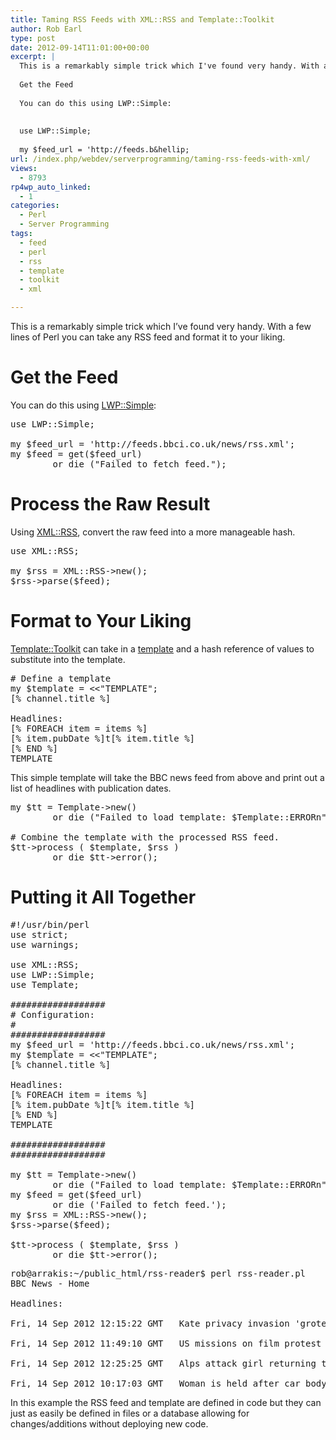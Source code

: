 ```yaml
---
title: Taming RSS Feeds with XML::RSS and Template::Toolkit
author: Rob Earl
type: post
date: 2012-09-14T11:01:00+00:00
excerpt: |
  This is a remarkably simple trick which I've found very handy. With a few lines of Perl you can take any RSS feed and format it to your liking.
  
  Get the Feed
  
  You can do this using LWP::Simple:
  
  
  use LWP::Simple;
  
  my $feed_url = 'http://feeds.b&hellip;
url: /index.php/webdev/serverprogramming/taming-rss-feeds-with-xml/
views:
  - 8793
rp4wp_auto_linked:
  - 1
categories:
  - Perl
  - Server Programming
tags:
  - feed
  - perl
  - rss
  - template
  - toolkit
  - xml

---
```

This is a remarkably simple trick which I&#8217;ve found very handy. With a few lines of Perl you can take any RSS feed and format it to your liking.

# 

# Get the Feed

You can do this using [LWP::Simple][1]:

<pre>use LWP::Simple;

my $feed_url = 'http://feeds.bbci.co.uk/news/rss.xml';
my $feed = get($feed_url)
        or die ("Failed to fetch feed.");</pre>

# 

# Process the Raw Result

Using [XML::RSS][2], convert the raw feed into a more manageable hash.

<pre>use XML::RSS;

my $rss = XML::RSS-&gt;new();
$rss-&gt;parse($feed);</pre>

# 

# Format to Your Liking

[Template::Toolkit][3] can take in a [template][4] and a hash reference of values to substitute into the template.

<pre># Define a template
my $template = &lt;&lt;"TEMPLATE";
[% channel.title %]

Headlines:
[% FOREACH item = items %]
[% item.pubDate %]t[% item.title %]
[% END %]
TEMPLATE</pre>

This simple template will take the BBC news feed from above and print out a list of headlines with publication dates.

<pre>my $tt = Template-&gt;new()
        or die ("Failed to load template: $Template::ERRORn");

# Combine the template with the processed RSS feed.
$tt-&gt;process ( $template, $rss )
        or die $tt-&gt;error();</pre>

# 

# Putting it All Together

<pre>#!/usr/bin/perl
use strict;
use warnings;

use XML::RSS;
use LWP::Simple;
use Template;

##################
# Configuration:
#
##################
my $feed_url = 'http://feeds.bbci.co.uk/news/rss.xml';
my $template = &lt;&lt;"TEMPLATE";
[% channel.title %]

Headlines:
[% FOREACH item = items %]
[% item.pubDate %]t[% item.title %]
[% END %]
TEMPLATE

##################
##################

my $tt = Template-&gt;new()
        or die ("Failed to load template: $Template::ERRORn");
my $feed = get($feed_url)
        or die ('Failed to fetch feed.');
my $rss = XML::RSS-&gt;new();
$rss-&gt;parse($feed);

$tt-&gt;process ( $template, $rss )
        or die $tt-&gt;error();</pre>

<pre>rob@arrakis:~/public_html/rss-reader$ perl rss-reader.pl 
BBC News - Home

Headlines:

Fri, 14 Sep 2012 12:15:22 GMT	Kate privacy invasion 'grotesque'

Fri, 14 Sep 2012 11:49:10 GMT	US missions on film protest alert

Fri, 14 Sep 2012 12:25:25 GMT	Alps attack girl returning to UK

Fri, 14 Sep 2012 10:17:03 GMT	Woman is held after car body find</pre>

In this example the RSS feed and template are defined in code but they can just as easily be defined in files or a database allowing for changes/additions without deploying new code.

 [1]: http://search.cpan.org/~gaas/libwww-perl-6.04/lib/LWP/Simple.pm
 [2]: http://search.cpan.org/~kellan/XML-RSS-1.05/lib/RSS.pm
 [3]: http://template-toolkit.org/
 [4]: http://template-toolkit.org/docs/manual/Syntax.html